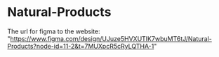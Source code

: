 # Natural-Products
The url for figma to the website: "https://www.figma.com/design/UJuze5HVXUTIK7wbuMT6tJ/Natural-Products?node-id=11-2&t=7MUXpcR5cRyLQTHA-1"
